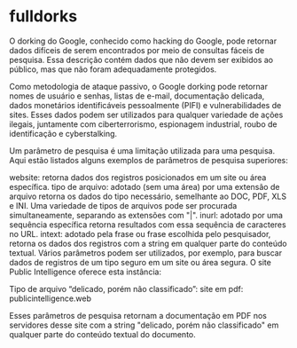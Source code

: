 # fulldorks

O dorking do Google, conhecido como hacking do Google, pode retornar dados difíceis de serem encontrados por meio de consultas fáceis de pesquisa. Essa descrição contém dados que não devem ser exibidos ao público, mas que não foram adequadamente protegidos.

Como metodologia de ataque passivo, o Google dorking pode retornar nomes de usuário e senhas, listas de e-mail, documentação delicada, dados monetários identificáveis ​​pessoalmente (PIFI) e vulnerabilidades de sites. Esses dados podem ser utilizados para qualquer variedade de ações ilegais, juntamente com ciberterrorismo, espionagem industrial, roubo de identificação e cyberstalking.

Um parâmetro de pesquisa é uma limitação utilizada para uma pesquisa. Aqui estão listados alguns exemplos de parâmetros de pesquisa superiores:

website: retorna dados dos registros posicionados em um site ou área específica.
tipo de arquivo: adotado (sem uma área) por uma extensão de arquivo retorna os dados do tipo necessário, semelhante ao DOC, PDF, XLS e INI. Uma variedade de tipos de arquivos pode ser procurada simultaneamente, separando as extensões com "|".
inurl: adotado por uma sequência específica retorna resultados com essa sequência de caracteres no URL.
intext: adotado pela frase ou frase escolhida pelo pesquisador, retorna os dados dos registros com a string em qualquer parte do conteúdo textual.
Vários parâmetros podem ser utilizados, por exemplo, para buscar dados de registros de um tipo seguro em um site ou área segura. O site Public Intelligence oferece esta instância:

Tipo de arquivo “delicado, porém não classificado”: ​​site em pdf: publicintelligence.web

Esses parâmetros de pesquisa retornam a documentação em PDF nos servidores desse site com a string "delicado, porém não classificado" em qualquer parte do conteúdo textual do documento.
